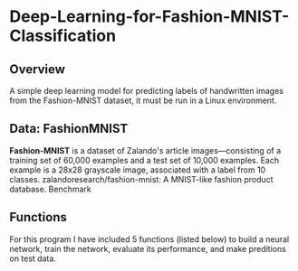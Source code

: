 # Deep-Learning-for-Fashion-MNIST-Classification

## Overview
A simple deep learning model for predicting labels of handwritten images from the Fashion-MNIST dataset, it must be run in a Linux environment.

## Data: FashionMNIST

<b>Fashion-MNIST</b> is a dataset of Zalando's article images—consisting of a training set of 60,000 examples and a test set of 10,000 examples. Each example is a 28x28 grayscale image, associated with a label from 10 classes. zalandoresearch/fashion-mnist: A MNIST-like fashion product database. Benchmark

## Functions

For this program I have included 5 functions (listed below) to build a neural network, train the network, evaluate its performance, and make preditions on test data. 
